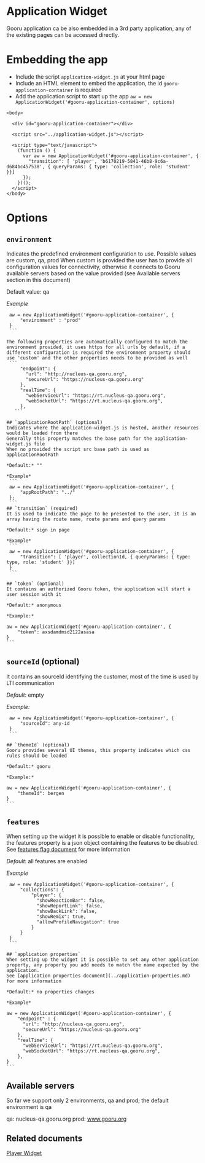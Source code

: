 Application Widget
==================
Gooru application ca be also embedded in a 3rd party application, any of the existing pages can be accessed directly.


# Embedding the app
* Include the script `application-widget.js` at your html page
* Include an HTML element to embed the application, the id `gooru-application-container` is required
* Add the application script to start up the app `aw = new ApplicationWidget('#gooru-application-container', options)`

```
<body>

  <div id="gooru-application-container"></div>

  <script src="../application-widget.js"></script>

  <script type="text/javascript">
    (function () {
      var aw = new ApplicationWidget('#gooru-application-container', {
        "transition": [ 'player', 'b6170219-5841-46b8-9c6a-d684bc457538', { queryParams: { type: 'collection', role: 'student' }}]
      });
    })();
  </script>
</body>
```



# Options

## `environment`
Indicates the predefined environment configuration to use. Possible values are custom, qa, prod
When custom is provided the user has to provide all configuration values for connectivity, otherwise it
connects to Gooru available servers based on the value provided (see Available servers section in this document)

Default value: qa

*Example*
   ```
    aw = new ApplicationWidget('#gooru-application-container', {
        "environment" : "prod"
    }  
    ```

The following properties are automatically configured to match the environment provided, it uses https for all urls by default, if a
different configuration is required the environment property should use 'custom' and the other properties needs to be provided as well
    ```
        "endpoint": {
          "url": "http://nucleus-qa.gooru.org",
          "secureUrl": "https://nucleus-qa.gooru.org"
        },
        "realTime": {
          "webServiceUrl": "https://rt.nucleus-qa.gooru.org",
          "webSocketUrl": "https://rt.nucleus-qa.gooru.org",
        },
      ```

## `applicationRootPath` (optional)
Indicates where the application-widget.js is hosted, another resources would be loaded from there
Generally this property matches the base path for the application-widget.js file 
When no provided the script src base path is used as applicationRootPath

*Default:* ""

*Example*
    ```
    aw = new ApplicationWidget('#gooru-application-container', {
        "appRootPath": "../"
    };
    ```
## `transition` (required)
It is used to indicate the page to be presented to the user, it is an array having the route name, route params and query params

*Default:* sign in page

*Example*
    ```
    aw = new ApplicationWidget('#gooru-application-container', {
        "transition": [ 'player', collectionId, { queryParams: { type: type, role: 'student' }}]
    }  
    ```

## `token` (optional)
It contains an authorized Gooru token, the application will start a user session with it

*Default:* anonymous

*Example:* 
   ```
    aw = new ApplicationWidget('#gooru-application-container', {
        "token": axsdamdmsd2122asasa
    }  
    ```

## `sourceId` (optional)
It contains an sourceId identifying the customer, most of the time is used by LTI communication

*Default:* empty

*Example:* 
   ```
    aw = new ApplicationWidget('#gooru-application-container', {
        "sourceId": any-id
    }  
    ```
    
## `themeId` (optional)
Gooru provides several UI themes, this property indicates which css rules should be loaded

*Default:* gooru

*Example:* 
   ```
    aw = new ApplicationWidget('#gooru-application-container', {
        "themeId": bergen
    }  
    ```
    
## `features`
When setting up the widget it is possible to enable or disable functionality, the features property is a json object containing
the features to be disabled.
See [features flag document](../feature-flags.md) for more information

*Default*: all features are enabled

*Example*
   ```
    aw = new ApplicationWidget('#gooru-application-container', {
        "collections": {
            "player": {
              "showReactionBar": false,
              "showReportLink": false,
              "showBackLink": false,
              "showRemix": true,
              "allowProfileNavigation": true
            }
        }
    }  
    ```
    
## `application properties`
When setting up the widget it is possible to set any other application property, any property you add needs to match the name expected by the application.
See [application properties document](../application-properties.md) for more information

*Default:* no properties changes

*Example*
   ```
    aw = new ApplicationWidget('#gooru-application-container', {
        "endpoint" : {
          "url": "http://nucleus-qa.gooru.org",
          "secureUrl": "https://nucleus-qa.gooru.org"
        },
        "realTime": {
          "webServiceUrl": "https://rt.nucleus-qa.gooru.org",
          "webSocketUrl": "https://rt.nucleus-qa.gooru.org",
        },
    }  
    ```

## Available servers
So far we  support only 2 environments, qa and prod; the default environment is qa

qa: nucleus-qa.gooru.org
prod: www.gooru.org

## Related documents

[Player Widget](player-widget.md)
